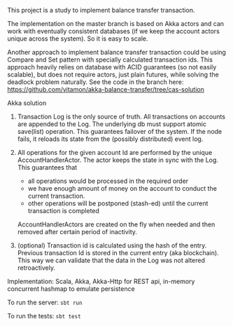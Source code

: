 This project is a study to implement balance transfer transaction.

The implementation on the master branch is based on Akka actors and can work with eventually consistent databases
(if we keep the account actors unique across the system). So it is easy to scale.

Another approach to implement balance transfer transaction could be using Compare and Set pattern with specially calculated transaction ids. 
This approach heavily relies on database with ACID guarantees (so not easily scalable), 
but does not require actors, just plain futures, while solving the deadlock problem naturally. 
See the code in the branch here: https://github.com/vitamon/akka-balance-transfer/tree/cas-solution


Akka solution

1. Transaction Log is the only source of truth. All transactions on accounts are appended to the Log. 
   The underlying db must support atomic save(list) operation.
   This guarantees failover of the system. If the node fails, it reloads its state from the (possibly distributed) event log.
    
2. All operations for the given account Id are performed by the unique AccountHandlerActor. 
   The actor keeps the state in sync with the Log. 
   This guarantees that
   - all operations would be processed in the required order
   - we have enough amount of money on the account to conduct the current transaction.
   - other operations will be postponed (stash-ed) until the current transaction is completed
   
   AccountHandlerActors are created on the fly when needed and then removed after certain period of inactivity.

3. (optional) Transaction id is calculated using the hash of the entry. 
   Previous transaction Id is stored in the current entry (aka blockchain). 
   This way we can validate that the data in the Log was not altered retroactively.

Implementation:
Scala, Akka, Akka-Http for REST api, in-memory concurrent hashmap to emulate persistence

To run the server:
`sbt run`

To run the tests:
`sbt test`
